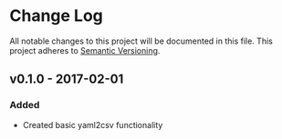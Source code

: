 # Change Log

All notable changes to this project will be documented in this file. This
project adheres to [Semantic Versioning](http://semver.org/).

## v0.1.0 - 2017-02-01

### Added

  * Created basic yaml2csv functionality
